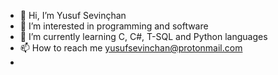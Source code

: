 - 👋 Hi, I’m Yusuf Sevinçhan
- 👀 I’m interested in programming and software
- 🌱 I’m currently learning C, C#, T-SQL and Python languages
- 📫 How to reach me yusufsevinchan@protonmail.com
- 
